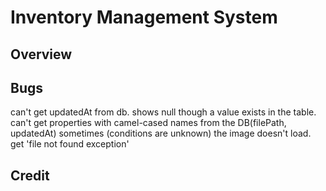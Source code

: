 # Inventory Management System

## Overview
## Bugs

can't get updatedAt from db. shows null though a value exists in the table.
can't get properties with camel-cased names from the DB(filePath, updatedAt)
sometimes (conditions are unknown) the image doesn't load.  get 'file not found exception'

## Credit